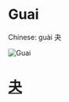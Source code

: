 # Guai

Chinese: guài 夬

![Guai](https://88o.io/wp-content/uploads/2018/09/43-e5a4acguai.jpg)

# [夬](./e5a4acguai_cn.md)
